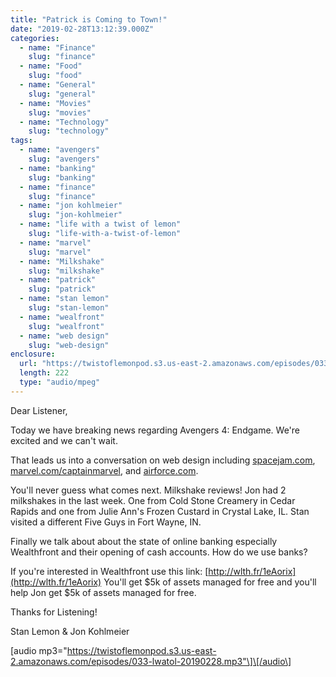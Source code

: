 ```yaml
---
title: "Patrick is Coming to Town!"
date: "2019-02-28T13:12:39.000Z"
categories:
  - name: "Finance"
    slug: "finance"
  - name: "Food"
    slug: "food"
  - name: "General"
    slug: "general"
  - name: "Movies"
    slug: "movies"
  - name: "Technology"
    slug: "technology"
tags:
  - name: "avengers"
    slug: "avengers"
  - name: "banking"
    slug: "banking"
  - name: "finance"
    slug: "finance"
  - name: "jon kohlmeier"
    slug: "jon-kohlmeier"
  - name: "life with a twist of lemon"
    slug: "life-with-a-twist-of-lemon"
  - name: "marvel"
    slug: "marvel"
  - name: "Milkshake"
    slug: "milkshake"
  - name: "patrick"
    slug: "patrick"
  - name: "stan lemon"
    slug: "stan-lemon"
  - name: "wealfront"
    slug: "wealfront"
  - name: "web design"
    slug: "web-design"
enclosure:
  url: "https://twistoflemonpod.s3.us-east-2.amazonaws.com/episodes/033-lwatol-20190228.mp3"
  length: 222
  type: "audio/mpeg"
---
```


Dear Listener,

Today we have breaking news regarding Avengers 4: Endgame. We're excited and we can't wait.

That leads us into a conversation on web design including [spacejam.com](https://spacejam.com), [marvel.com/captainmarvel](https://marvel.com/captainmarvel), and [airforce.com](https://airforce.com).

You'll never guess what comes next. Milkshake reviews! Jon had 2 milkshakes in the last week. One from Cold Stone Creamery in Cedar Rapids and one from Julie Ann's Frozen Custard in Crystal Lake, IL. Stan visited a different Five Guys in Fort Wayne, IN.

Finally we talk about about the state of online banking especially Wealthfront and their opening of cash accounts. How do we use banks?

If you're interested in Wealthfront use this link: [http://wlth.fr/1eAorix](http://wlth.fr/1eAorix) You'll get $5k of assets managed for free and you'll help Jon get $5k of assets managed for free.

Thanks for Listening!

Stan Lemon & Jon Kohlmeier

\[audio mp3="https://twistoflemonpod.s3.us-east-2.amazonaws.com/episodes/033-lwatol-20190228.mp3"\]\[/audio\]
